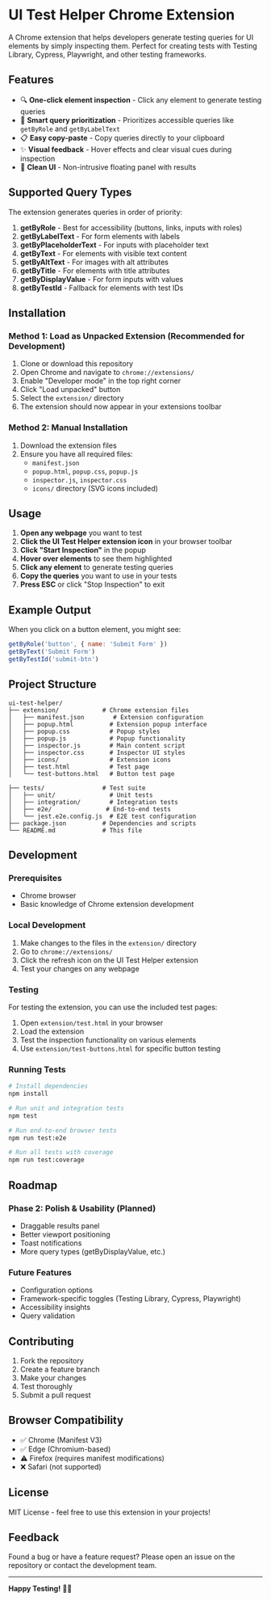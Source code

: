 # UI Test Helper Chrome Extension

A Chrome extension that helps developers generate testing queries for UI elements by simply inspecting them. Perfect for creating tests with Testing Library, Cypress, Playwright, and other testing frameworks.

## Features

- 🔍 **One-click element inspection** - Click any element to generate testing queries
- 🎯 **Smart query prioritization** - Prioritizes accessible queries like `getByRole` and `getByLabelText`
- 📋 **Easy copy-paste** - Copy queries directly to your clipboard
- ✨ **Visual feedback** - Hover effects and clear visual cues during inspection
- 🎨 **Clean UI** - Non-intrusive floating panel with results

## Supported Query Types

The extension generates queries in order of priority:

1. **getByRole** - Best for accessibility (buttons, links, inputs with roles)
2. **getByLabelText** - For form elements with labels
3. **getByPlaceholderText** - For inputs with placeholder text
4. **getByText** - For elements with visible text content
5. **getByAltText** - For images with alt attributes
6. **getByTitle** - For elements with title attributes
7. **getByDisplayValue** - For form inputs with values
8. **getByTestId** - Fallback for elements with test IDs

## Installation

### Method 1: Load as Unpacked Extension (Recommended for Development)

1. Clone or download this repository
2. Open Chrome and navigate to `chrome://extensions/`
3. Enable "Developer mode" in the top right corner
4. Click "Load unpacked" button
5. Select the `extension/` directory
6. The extension should now appear in your extensions toolbar

### Method 2: Manual Installation

1. Download the extension files
2. Ensure you have all required files:
   - `manifest.json`
   - `popup.html`, `popup.css`, `popup.js`
   - `inspector.js`, `inspector.css`
   - `icons/` directory (SVG icons included)

## Usage

1. **Open any webpage** you want to test
2. **Click the UI Test Helper extension icon** in your browser toolbar
3. **Click "Start Inspection"** in the popup
4. **Hover over elements** to see them highlighted
5. **Click any element** to generate testing queries
6. **Copy the queries** you want to use in your tests
7. **Press ESC** or click "Stop Inspection" to exit

## Example Output

When you click on a button element, you might see:

```javascript
getByRole('button', { name: 'Submit Form' })
getByText('Submit Form')
getByTestId('submit-btn')
```

## Project Structure

```
ui-test-helper/
├── extension/            # Chrome extension files
│   ├── manifest.json        # Extension configuration
│   ├── popup.html          # Extension popup interface
│   ├── popup.css           # Popup styles
│   ├── popup.js            # Popup functionality
│   ├── inspector.js        # Main content script
│   ├── inspector.css       # Inspector UI styles
│   ├── icons/              # Extension icons
│   ├── test.html           # Test page
│   └── test-buttons.html   # Button test page

├── tests/                # Test suite
│   ├── unit/               # Unit tests
│   ├── integration/        # Integration tests
│   ├── e2e/               # End-to-end tests
│   └── jest.e2e.config.js  # E2E test configuration
├── package.json          # Dependencies and scripts
└── README.md             # This file
```

## Development

### Prerequisites

- Chrome browser
- Basic knowledge of Chrome extension development

### Local Development

1. Make changes to the files in the `extension/` directory
2. Go to `chrome://extensions/`
3. Click the refresh icon on the UI Test Helper extension
4. Test your changes on any webpage

### Testing

For testing the extension, you can use the included test pages:

1. Open `extension/test.html` in your browser
2. Load the extension
3. Test the inspection functionality on various elements
4. Use `extension/test-buttons.html` for specific button testing

### Running Tests

```bash
# Install dependencies
npm install

# Run unit and integration tests
npm test

# Run end-to-end browser tests
npm run test:e2e

# Run all tests with coverage
npm run test:coverage
```

## Roadmap

### Phase 2: Polish & Usability (Planned)
- Draggable results panel
- Better viewport positioning
- Toast notifications
- More query types (getByDisplayValue, etc.)

### Future Features
- Configuration options
- Framework-specific toggles (Testing Library, Cypress, Playwright)
- Accessibility insights
- Query validation

## Contributing

1. Fork the repository
2. Create a feature branch
3. Make your changes
4. Test thoroughly
5. Submit a pull request

## Browser Compatibility

- ✅ Chrome (Manifest V3)
- ✅ Edge (Chromium-based)
- ⚠️ Firefox (requires manifest modifications)
- ❌ Safari (not supported)

## License

MIT License - feel free to use this extension in your projects!

## Feedback

Found a bug or have a feature request? Please open an issue on the repository or contact the development team.

---

**Happy Testing!** 🧪✨ 